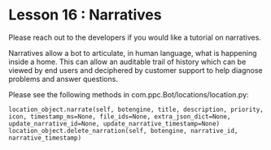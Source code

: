# Lesson 16 : Narratives

Please reach out to the developers if you would like a tutorial on narratives.

Narratives allow a bot to articulate, in human language, what is happening inside a home. This can allow an auditable trail of history which can be viewed by end users and deciphered by customer support to help diagnose problems and answer questions.

Please see the following methods in com.ppc.Bot/locations/location.py:

    location_object.narrate(self, botengine, title, description, priority, icon, timestamp_ms=None, file_ids=None, extra_json_dict=None, update_narrative_id=None, update_narrative_timestamp=None)
    location_object.delete_narration(self, botengine, narrative_id, narrative_timestamp)

